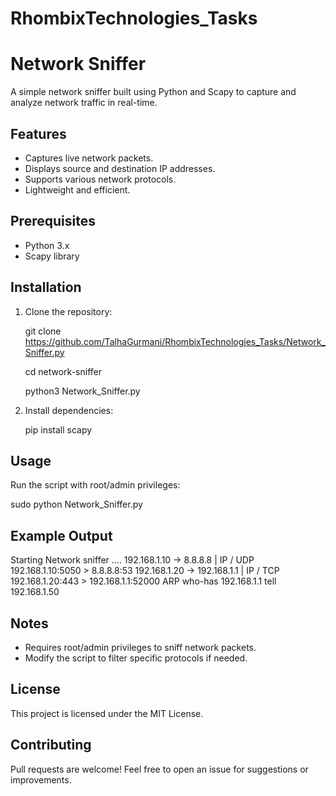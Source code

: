 # RhombixTechnologies_Tasks

# Network Sniffer

A simple network sniffer built using Python and Scapy to capture and analyze network traffic in real-time.

## Features
- Captures live network packets.
- Displays source and destination IP addresses.
- Supports various network protocols.
- Lightweight and efficient.

## Prerequisites
- Python 3.x
- Scapy library

## Installation
1. Clone the repository:
   
   git clone https://github.com/TalhaGurmani/RhombixTechnologies_Tasks/Network_Sniffer.py
   
   cd network-sniffer

   python3 Network_Sniffer.py
   
3. Install dependencies:
  
   pip install scapy


## Usage
Run the script with root/admin privileges:

sudo python Network_Sniffer.py

## Example Output

Starting Network sniffer ....
192.168.1.10 → 8.8.8.8 | IP / UDP 192.168.1.10:5050 > 8.8.8.8:53
192.168.1.20 → 192.168.1.1 | IP / TCP 192.168.1.20:443 > 192.168.1.1:52000
ARP who-has 192.168.1.1 tell 192.168.1.50

## Notes
- Requires root/admin privileges to sniff network packets.
- Modify the script to filter specific protocols if needed.

## License
This project is licensed under the MIT License.

## Contributing
Pull requests are welcome! Feel free to open an issue for suggestions or improvements.

